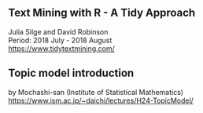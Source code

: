 
## Text Mining with R - A Tidy Approach  
Julia Silge and David Robinson   
Period: 2018 July - 2018 August  
https://www.tidytextmining.com/ 

## Topic model introduction
by Mochashi-san (Institute of Statistical Mathematics)  
https://www.ism.ac.jp/~daichi/lectures/H24-TopicModel/  
